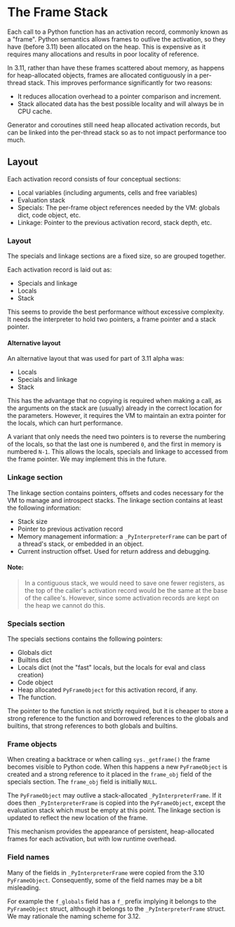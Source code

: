 # The Frame Stack

Each call to a Python function has an activation record,
commonly known as a "frame".
Python semantics allows frames to outlive the activation,
so they have (before 3.11) been allocated on the heap.
This is expensive as it requires many allocations and
results in poor locality of reference.

In 3.11, rather than have these frames scattered about memory,
as happens for heap-allocated objects, frames are allocated
contiguously in a per-thread stack. 
This improves performance significantly for two reasons:
* It reduces allocation overhead to a pointer comparison and increment.
* Stack allocated data has the best possible locality and will always be in 
  CPU cache.

Generator and coroutines still need heap allocated activation records, but
can be linked into the per-thread stack so as to not impact performance too much.

## Layout

Each activation record consists of four conceptual sections:

* Local variables (including arguments, cells and free variables)
* Evaluation stack
* Specials: The per-frame object references needed by the VM: globals dict,
  code object, etc.
* Linkage: Pointer to the previous activation record, stack depth, etc.

### Layout

The specials and linkage sections are a fixed size, so are grouped together.

Each activation record is laid out as:
* Specials and linkage
* Locals
* Stack

This seems to provide the best performance without excessive complexity.
It needs the interpreter to hold two pointers, a frame pointer and a stack pointer.

#### Alternative layout

An alternative layout that was used for part of 3.11 alpha was:

* Locals
* Specials and linkage
* Stack

This has the advantage that no copying is required when making a call,
as the arguments on the stack are (usually) already in the correct
location for the parameters. However, it requires the VM to maintain
an extra pointer for the locals, which can hurt performance.

A variant that only needs the need two pointers is to reverse the numbering
of the locals, so that the last one is numbered `0`, and the first in memory
is numbered `N-1`.
This allows the locals, specials and linkage to accessed from the frame pointer.
We may implement this in the future.

### Linkage section

The linkage section contains pointers, offsets and codes necessary for the
VM to manage and introspect stacks.
The linkage section contains at least the following information:
* Stack size
* Pointer to previous activation record
* Memory management information: a `_PyInterpreterFrame` can be part of a
  thread's stack, or embedded in an object.
* Current instruction offset. Used for return address and debugging.


#### Note:

> In a contiguous stack, we would need to save one fewer registers, as the
> top of the caller's activation record would be the same at the base of the
> callee's. However, since some activation records are kept on the heap we 
> cannot do this.

### Specials section

The specials sections contains the following pointers:

* Globals dict
* Builtins dict
* Locals dict (not the "fast" locals, but the locals for eval and class creation)
* Code object
* Heap allocated `PyFrameObject` for this activation record, if any.
* The function.

The pointer to the function is not strictly required, but it is cheaper to
store a strong reference to the function and borrowed references to the globals
and builtins, that strong references to both globals and builtins.

### Frame objects

When creating a backtrace or when calling `sys._getframe()` the frame becomes
visible to Python code. When this happens a new `PyFrameObject` is created 
and a strong reference to it placed in the `frame_obj` field of the specials
section. The `frame_obj` field is initially `NULL`.

The `PyFrameObject` may outlive a stack-allocated `_PyInterpreterFrame`.
If it does then `_PyInterpreterFrame` is copied into the `PyFrameObject`,
except the evaluation stack which must be empty at this point.
The linkage section is updated to reflect the new location of the frame.

This mechanism provides the appearance of persistent, heap-allocated
frames for each activation, but with low runtime overhead.


### Field names

Many of the fields in `_PyInterpreterFrame` were copied from the 3.10 `PyFrameObject`.
Consequently, some of the field names may be a bit misleading.

For example the `f_globals` field has a `f_` prefix implying it belongs to the
`PyFrameObject` struct, although it belongs to the `_PyInterpreterFrame` struct.
We may rationale the naming scheme for 3.12.